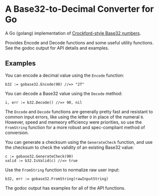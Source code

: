 A Base32-to-Decimal Converter for Go
====================================

A Go (golang) implementation of
[Crockford-style Base32 numbers](http://www.crockford.com/wrmg/base32.html).

Provides Encode and Decode functions and some useful utility functions. See the
godoc output for API details and examples.

Examples
--------

You can encode a decimal value using the `Encode` function:

    b32 := gobase32.Encode(90) //=> "2T"

You can decode a Base32 value using the `Decode` method:

    i, err := b32.Decode() //=> 90, nil

The `Encode` and `Decode` functions are generally pretty fast and resistant 
to common input errors, like using the letter `O` in place of the numeral 
`0`. However, speed and memeory efficiency were priorities, so use the 
`FromString` function for a more robust and spec-compliant method of conversion.

You can generate a checksum using the `GenerateCheck` function, and use the 
checksum to check the validity of an existing Base32 value:

    c := gobase32.GenerateCheck(90)
    valid := b32.IsValid(c) //=> true

Use the `FromString` function to normalize raw user input:

    b32, err := gobase32.FromString(rawInputString)

The godoc output has examples for all of the API functions.
